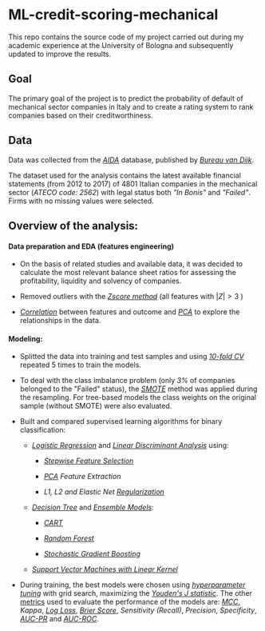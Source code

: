 # ML-credit-scoring-mechanical

This repo contains the source code of my project carried out during my academic experience at the University of Bologna and subsequently updated to improve the results.

## Goal

The primary goal of the project is to predict the probability of default of mechanical sector companies in Italy and to create a rating system to rank companies based on their creditworthiness.

## Data

Data was collected from the *[AIDA](https://www.bvdinfo.com/it-it/le-nostre-soluzioni/dati/nazionali/aida)* database, published by *[Bureau van Dijk](https://www.bvdinfo.com/en-gb/)*.

The dataset used for the analysis contains the latest available financial statements (from 2012 to 2017) of 4801 Italian companies in the mechanical sector (*ATECO code: 2562*) with legal status both *"In Bonis"* and *"Failed"*. Firms with no missing values were selected.


## Overview of the analysis:

#### Data preparation and EDA (features engineering)

- On the basis of related studies and available data, it was decided to calculate the most relevant balance sheet ratios for assessing the profitability, liquidity and solvency of companies.

- Removed outliers with the *[Zscore method](https://en.wikipedia.org/wiki/Standard_score)* (all features with $| Z |> 3$ )

- *[Correlation](https://en.wikipedia.org/wiki/Correlation)* between features and outcome and *[PCA](https://en.wikipedia.org/wiki/Principal_component_analysis)* to explore the relationships in the data.


#### Modeling:

- Splitted the data into training and test samples and using *[10-fold CV](https://en.wikipedia.org/wiki/Cross-validation_(statistics))* repeated 5 times to train the models.

- To deal with the class imbalance problem (only *3%* of companies belonged to the "Failed" status), the *[SMOTE](https://en.wikipedia.org/wiki/Oversampling_and_undersampling_in_data_analysis)* method was applied during the resampling. For tree-based models the class weights on the original sample (without SMOTE) were also evaluated.

- Built and compared supervised learning algorithms for binary classification:

  - *[Logistic Regression](https://en.wikipedia.org/wiki/Logistic_regression)* and *[Linear Discriminant Analysis](https://en.wikipedia.org/wiki/Linear_discriminant_analysis)* using:
  
    - *[Stepwise Feature Selection](https://en.wikipedia.org/wiki/Support-vector_machine)*
    
    - *[PCA](https://en.wikipedia.org/wiki/Principal_component_analysis) Feature Extraction*
    
    - *L1, L2 and Elastic Net [Regularization](https://en.wikipedia.org/wiki/Shrinkage_(statistics))*
    
  - *[Decision Tree](https://en.wikipedia.org/wiki/Principal_component_analysis)* and *[Ensemble Models](https://en.wikipedia.org/wiki/Ensemble_learning)*:
   
    - *[CART](https://en.wikipedia.org/wiki/Decision_tree_learning)*
    
    - *[Random Forest](https://en.wikipedia.org/wiki/Random_forest)*
    
    - *[Stochastic Gradient Boosting](https://en.wikipedia.org/wiki/Gradient_boosting)*
    
  - *[Support Vector Machines with Linear Kernel](https://en.wikipedia.org/wiki/Support-vector_machine)*
 
- During training, the best models were chosen using *[hyperparameter tuning](https://en.wikipedia.org/wiki/Hyperparameter_optimization)* with grid search, maximizing the *[Youden's J statistic](https://en.wikipedia.org/wiki/Youden%27s_J_statistic)*. The other [metrics](https://en.wikipedia.org/wiki/Confusion_matrix) used to evaluate the performance of the models are: *[MCC](https://en.wikipedia.org/wiki/Matthews_correlation_coefficient)*, *Kappa*, *[Log Loss](https://en.wikipedia.org/wiki/Scoring_rule)*, *[Brier Score](https://en.wikipedia.org/wiki/Brier_score)*, *Sensitivity (Recall)*, *Precision*, *Specificity*, *[AUC-PR](http://mlwiki.org/index.php/Precision_and_Recall)* and *[AUC-ROC](https://en.wikipedia.org/wiki/Receiver_operating_characteristic)*.

